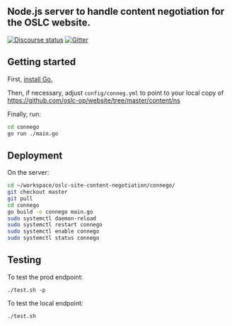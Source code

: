 ## Node.js server to handle content negotiation for the OSLC website.

[![Discourse status](https://img.shields.io/discourse/https/meta.discourse.org/status.svg)](https://forum.open-services.net/)
[![Gitter](https://img.shields.io/gitter/room/nwjs/nw.js.svg)](https://gitter.im/OSLC/chat)

## Getting started

First, [install Go.](https://go.dev/dl/)

Then, if necessary, adjust `config/conneg.yml` to point to your local copy of https://github.com/oslc-op/website/tree/master/content/ns

Finally, run:

```sh
cd connego
go run ./main.go
```

## Deployment

On the server:

```sh
cd ~/workspace/oslc-site-content-negotiation/connego/
git checkout master
git pull
cd connego
go build -o connego main.go
sudo systemctl daemon-reload
sudo systemctl restart connego
sudo systemctl enable connego
sudo systemctl status connego
```

## Testing

To test the prod endpoint:

    ./test.sh -p

To test the local endpoint:

    ./test.sh
